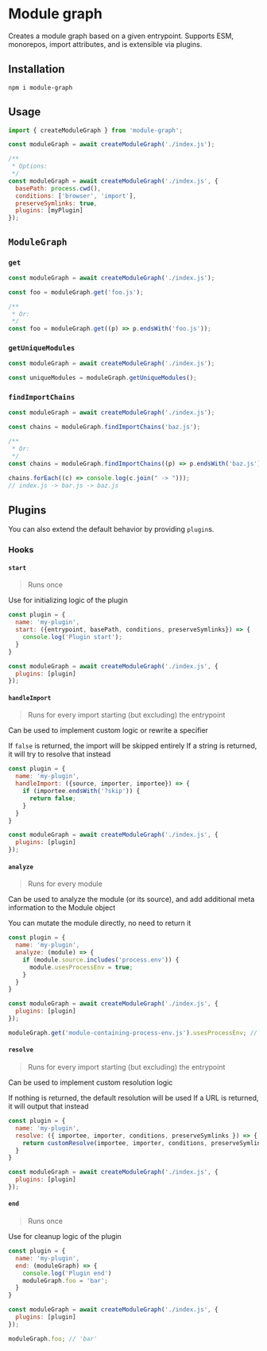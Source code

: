 # Module graph

Creates a module graph based on a given entrypoint. Supports ESM, monorepos, import attributes, and is extensible via plugins.

## Installation

```
npm i module-graph
```

## Usage

```js
import { createModuleGraph } from 'module-graph';

const moduleGraph = await createModuleGraph('./index.js');

/**
 * Options:
 */
const moduleGraph = await createModuleGraph('./index.js', {
  basePath: process.cwd(),
  conditions: ['browser', 'import'],
  preserveSymlinks: true,
  plugins: [myPlugin]
});
```

## `ModuleGraph`

### `get`

```js
const moduleGraph = await createModuleGraph('./index.js');

const foo = moduleGraph.get('foo.js');

/**
 * Or:
 */
const foo = moduleGraph.get((p) => p.endsWith('foo.js'));
```

### `getUniqueModules`

```js
const moduleGraph = await createModuleGraph('./index.js');

const uniqueModules = moduleGraph.getUniqueModules();
```

### `findImportChains`

```js
const moduleGraph = await createModuleGraph('./index.js');

const chains = moduleGraph.findImportChains('baz.js');

/**
 * Or:
 */
const chains = moduleGraph.findImportChains((p) => p.endsWith('baz.js'));

chains.forEach((c) => console.log(c.join(" -> ")));
// index.js -> bar.js -> baz.js
```

## Plugins

You can also extend the default behavior by providing `plugin`s.

### Hooks

#### `start`

> Runs once

Use for initializing logic of the plugin

```js
const plugin = {
  name: 'my-plugin',
  start: ({entrypoint, basePath, conditions, preserveSymlinks}) => {
    console.log('Plugin start');
  }
}

const moduleGraph = await createModuleGraph('./index.js', {
  plugins: [plugin]
});
```

#### `handleImport`

> Runs for every import starting (but excluding) the entrypoint

Can be used to implement custom logic or rewrite a specifier

If `false` is returned, the import will be skipped entirely
If a string is returned, it will try to resolve that instead

```js
const plugin = {
  name: 'my-plugin',
  handleImport: ({source, importer, importee}) => {
    if (importee.endsWith('?skip')) {
      return false;
    }
  }
}

const moduleGraph = await createModuleGraph('./index.js', {
  plugins: [plugin]
});
```

#### `analyze`

> Runs for every module

Can be used to analyze the module (or its source), and add 
additional meta information to the Module object

You can mutate the module directly, no need to return it

```js
const plugin = {
  name: 'my-plugin',
  analyze: (module) => {
    if (module.source.includes('process.env')) {
      module.usesProcessEnv = true;
    }
  }
}

const moduleGraph = await createModuleGraph('./index.js', {
  plugins: [plugin]
});

moduleGraph.get('module-containing-process-env.js').usesProcessEnv; // true
```

#### `resolve`

> Runs for every import starting (but excluding) the entrypoint

Can be used to implement custom resolution logic

If nothing is returned, the default resolution will be used
If a URL is returned, it will output that instead

```js
const plugin = {
  name: 'my-plugin',
  resolve: ({ importee, importer, conditions, preserveSymlinks }) => {
    return customResolve(importee, importer, conditions, preserveSymlinks);
  }
}

const moduleGraph = await createModuleGraph('./index.js', {
  plugins: [plugin]
});
```

#### `end`

> Runs once

Use for cleanup logic of the plugin

```js
const plugin = {
  name: 'my-plugin',
  end: (moduleGraph) => {
    console.log('Plugin end')
    moduleGraph.foo = 'bar';
  }
}

const moduleGraph = await createModuleGraph('./index.js', {
  plugins: [plugin]
});

moduleGraph.foo; // 'bar'
```


